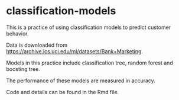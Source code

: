 # classification-models

This is a practice of using classification models to predict customer behavior.

Data is downloaded from https://archive.ics.uci.edu/ml/datasets/Bank+Marketing.

Models in this practice include classification tree, random forest and boosting tree.

The performance of these models are measured in accuracy.

Code and details can be found in the Rmd file.
